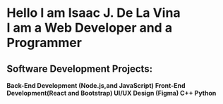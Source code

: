 <h1>
  Hello I am Isaac J. De La Vina <br>
  I am a Web Developer and a Programmer

</h1>

<h2>Software Development Projects:</h2>
<b> Back-End Development (Node.js,and JavaScript)
<b>Front-End Development(React and Bootstrap)</b>
<b>UI/UX Design (Figma)</b>
<b>C++<b>
<b>Python<b>
